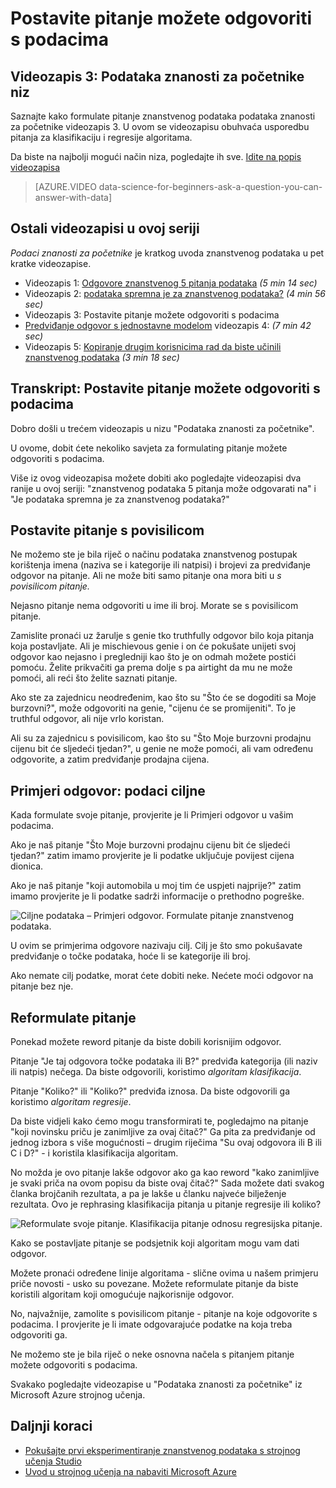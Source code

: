 <properties
   pageTitle="Postavite pitanje možete odgovoriti s podacima – formulate pitanja | Microsoft Azure"
   description="Saznajte kako formulate pitanje znanstvenog podataka podataka znanosti za početnike videozapis 3. Obuhvaća usporedbu klasifikaciju i regresije pitanja."
   keywords="pitanja znanstvenog podataka, formulate pitanja, regresije pitanja, a zatim klasifikacija pitanja, s povisilicom pitanje"
   services="machine-learning"
   documentationCenter="na"
   authors="cjgronlund"
   manager="jhubbard"
   editor="cjgronlund"/>

<tags
   ms.service="machine-learning"
   ms.devlang="na"
   ms.topic="article"
   ms.tgt_pltfrm="na"
   ms.workload="na"
   ms.date="10/20/2016"
   ms.author="cgronlun;garye"/>

# <a name="ask-a-question-you-can-answer-with-data"></a>Postavite pitanje možete odgovoriti s podacima

## <a name="video-3-data-science-for-beginners-series"></a>Videozapis 3: Podataka znanosti za početnike niz

Saznajte kako formulate pitanje znanstvenog podataka podataka znanosti za početnike videozapis 3. U ovom se videozapisu obuhvaća usporedbu pitanja za klasifikaciju i regresije algoritama.

Da biste na najbolji mogući način niza, pogledajte ih sve. [Idite na popis videozapisa](#other-videos-in-this-series)

> [AZURE.VIDEO data-science-for-beginners-ask-a-question-you-can-answer-with-data]

## <a name="other-videos-in-this-series"></a>Ostali videozapisi u ovoj seriji

*Podaci znanosti za početnike* je kratkog uvoda znanstvenog podataka u pet kratke videozapise.

  * Videozapis 1: [Odgovore znanstvenog 5 pitanja podataka](machine-learning-data-science-for-beginners-the-5-questions-data-science-answers.md) *(5 min 14 sec)*
  * Videozapis 2: [podataka spremna je za znanstvenog podataka?](machine-learning-data-science-for-beginners-is-your-data-ready-for-data-science.md) *(4 min 56 sec)*
  * Videozapis 3: Postavite pitanje možete odgovoriti s podacima
  * [Predviđanje odgovor s jednostavne modelom](machine-learning-data-science-for-beginners-predict-an-answer-with-a-simple-model.md) videozapis 4: *(7 min 42 sec)*
  * Videozapis 5: [Kopiranje drugim korisnicima rad da biste učinili znanstvenog podataka](machine-learning-data-science-for-beginners-copy-other-peoples-work-to-do-data-science.md) *(3 min 18 sec)*

## <a name="transcript-ask-a-question-you-can-answer-with-data"></a>Transkript: Postavite pitanje možete odgovoriti s podacima

Dobro došli u trećem videozapis u nizu "Podataka znanosti za početnike".  

U ovome, dobit ćete nekoliko savjeta za formulating pitanje možete odgovoriti s podacima.

Više iz ovog videozapisa možete dobiti ako pogledajte videozapisi dva ranije u ovoj seriji: "znanstvenog podataka 5 pitanja može odgovarati na" i "Je podataka spremna je za znanstvenog podataka?"

## <a name="ask-a-sharp-question"></a>Postavite pitanje s povisilicom

Ne možemo ste je bila riječ o načinu podataka znanstvenog postupak korištenja imena (naziva se i kategorije ili natpisi) i brojevi za predviđanje odgovor na pitanje. Ali ne može biti samo pitanje ona mora biti u *s povisilicom pitanje.*

Nejasno pitanje nema odgovoriti u ime ili broj. Morate se s povisilicom pitanje.

Zamislite pronaći uz žarulje s genie tko truthfully odgovor bilo koja pitanja koja postavljate. Ali je mischievous genie i on će pokušate unijeti svoj odgovor kao nejasno i pregledniji kao što je on odmah možete postići pomoću. Želite prikvačiti ga prema dolje s pa airtight da mu ne može pomoći, ali reći što želite saznati pitanje.

Ako ste za zajednicu neodređenim, kao što su "Što će se dogoditi sa Moje burzovni?", može odgovoriti na genie, "cijenu će se promijeniti". To je truthful odgovor, ali nije vrlo koristan.

Ali su za zajednicu s povisilicom, kao što su "Što Moje burzovni prodajnu cijenu bit će sljedeći tjedan?", u genie ne može pomoći, ali vam određenu odgovorite, a zatim predviđanje prodajna cijena.

## <a name="examples-of-your-answer-target-data"></a>Primjeri odgovor: podaci ciljne

Kada formulate svoje pitanje, provjerite je li Primjeri odgovor u vašim podacima.

Ako je naš pitanje "Što Moje burzovni prodajnu cijenu bit će sljedeći tjedan?" zatim imamo provjerite je li podatke uključuje povijest cijena dionica.

Ako je naš pitanje "koji automobila u moj tim će uspjeti najprije?" zatim imamo provjerite je li podatke sadrži informacije o prethodno pogreške.

![Ciljne podataka – Primjeri odgovor. Formulate pitanje znanstvenog podataka.](./media/machine-learning-data-science-for-beginners-ask-a-question-you-can-answer-with-data/machine-learning-data-science-target-data.png)

U ovim se primjerima odgovore nazivaju cilj. Cilj je što smo pokušavate predviđanje o točke podataka, hoće li se kategorije ili broj.

Ako nemate cilj podatke, morat ćete dobiti neke. Nećete moći odgovor na pitanje bez nje.

## <a name="reformulate-your-question"></a>Reformulate pitanje

Ponekad možete reword pitanje da biste dobili korisnijim odgovor.

Pitanje "Je taj odgovora točke podataka ili B?" predviđa kategorija (ili naziv ili natpis) nečega. Da biste odgovorili, koristimo *algoritam klasifikacija*.

Pitanje "Koliko?" ili "Koliko?" predviđa iznosa. Da biste odgovorili ga koristimo *algoritam regresije*.

Da biste vidjeli kako ćemo mogu transformirati te, pogledajmo na pitanje "koji novinsku priču je zanimljive za ovaj čitač?" Ga pita za predviđanje od jednog izbora s više mogućnosti – drugim riječima "Su ovaj odgovora ili B ili C i D?" - i koristila klasifikacija algoritam.

No možda je ovo pitanje lakše odgovor ako ga kao reword "kako zanimljive je svaki priča na ovom popisu da biste ovaj čitač?" Sada možete dati svakog članka brojčanih rezultata, a pa je lakše u članku najveće bilježenje rezultata. Ovo je rephrasing klasifikacija pitanja u pitanje regresije ili koliko?

![Reformulate svoje pitanje. Klasifikacija pitanje odnosu regresijska pitanje.](./media/machine-learning-data-science-for-beginners-ask-a-question-you-can-answer-with-data/machine-learning-data-science-classification-question-vs-regression-question.png)

Kako se postavljate pitanje se podsjetnik koji algoritam mogu vam dati odgovor.

Možete pronaći određene linije algoritama - slične ovima u našem primjeru priče novosti - usko su povezane. Možete reformulate pitanje da biste koristili algoritam koji omogućuje najkorisnije odgovor.

No, najvažnije, zamolite s povisilicom pitanje - pitanje na koje odgovorite s podacima. I provjerite je li imate odgovarajuće podatke na koja treba odgovoriti ga.

Ne možemo ste je bila riječ o neke osnovna načela s pitanjem pitanje možete odgovoriti s podacima.

Svakako pogledajte videozapise u "Podataka znanosti za početnike" iz Microsoft Azure strojnog učenja.


## <a name="next-steps"></a>Daljnji koraci

  * [Pokušajte prvi eksperimentiranje znanstvenog podataka s strojnog učenja Studio](machine-learning-create-experiment.md)
  * [Uvod u strojnog učenja na nabaviti Microsoft Azure](machine-learning-what-is-machine-learning.md)
